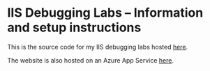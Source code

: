# IIS Debugging Labs – Information and setup instructions

This is the source code for my IIS debugging labs hosted [here](https://www.thebestcsharpprogrammerintheworld.com/2020/07/09/iis-debugging-labs-information-and-setup-instructions/).

The website is also hosted on an Azure App Service [here](https://csharpguitarbugs.azurewebsites.net/).
